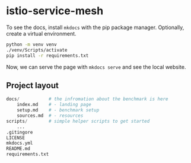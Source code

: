 # istio-service-mesh

To see the docs, install `mkdocs` with the pip package manager. Optionally, create a virtual environment.

```bash
python -m venv venv
./venv/Scripts/activate
pip install -r requirements.txt
```

Now, we can serve the page with `mkdocs serve` and see the local website.

## Project layout

```py
docs/           # the infromation about the benchmark is here
    index.md    # - landing page
    setup.md    # - benchmark setup
    sources.md  # - resources
scripts/        # simple helper scripts to get started
    ...
.gitingore
LICENSE
mkdocs.yml
README.md
requirements.txt
```
